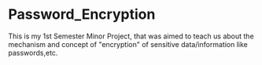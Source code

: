 # Password_Encryption
This is my 1st Semester Minor Project, that was aimed to teach us about the mechanism and concept of "encryption" of sensitive data/information like passwords,etc. 
